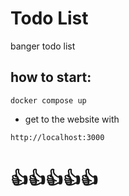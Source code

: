 # Todo List
banger todo list

## how to start: 
```
docker compose up
```
- get to the website with 

```
http://localhost:3000
```
# 👍👍👍👍👍
